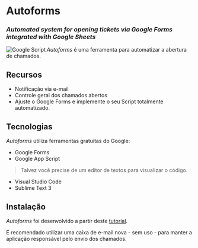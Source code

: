 # Autoforms
### _Automated system for opening tickets via Google Forms integrated with Google Sheets_

<a href="https://www.google.com/script/start/">
  <img align="left" alt="Google Script" src="https://img.shields.io/badge/Apps%20Script-fff?style=for-the-badge&logo=Google&logoColor=Black" />
</a>

_Autoforms_ é uma ferramenta para automatizar a abertura de chamados.
## Recursos
- Notificação via e-mail
- Controle geral dos chamados abertos
- Ajuste o Google Forms e implemente o seu Script totalmente automatizado.

## Tecnologias

_Autoforms_ utiliza ferramentas gratuitas do Google:

- Google Forms
- Google App Script

> Talvez você precise de um editor de textos para visualizar o código.

- Visual Studio Code
- Sublime Text 3

## Instalação

_Autoforms_ foi desenvolvido a partir deste  [tutorial](https://techsch.com/tutorials/create-helpdesk-ticketing-system-google-apps-script).

É recomendado utilizar uma caixa de e-mail nova - sem uso - para manter a aplicação responsável pelo envio dos chamados.
